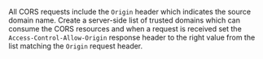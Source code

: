 All CORS requests include the `Origin` header which indicates
the source domain name. Create a server-side list of trusted
domains which can consume the CORS resources and when a request is
received set the `Access-Control-Allow-Origin` response header
to the right value from the list matching the `Origin` request header.